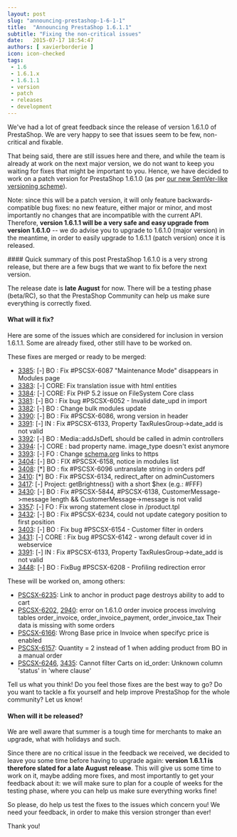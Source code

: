 ```yaml
---
layout: post
slug: "announcing-prestashop-1-6-1-1"
title:  "Announcing PrestaShop 1.6.1.1"
subtitle: "Fixing the non-critical issues"
date:   2015-07-17 18:54:47
authors: [ xavierborderie ]
icon: icon-checked
tags:
 - 1.6
 - 1.6.1.x
 - 1.6.1.1
 - version
 - patch
 - releases
 - development
---
```


We've had a lot of great feedback since the release of version 1.6.1.0 of PrestaShop. We are very happy to see that issues seem to be few, non-critical and fixable.

That being said, there are still issues here and there, and while the team is already at work on the next major version, we do not want to keep you waiting for fixes that might be important to you. Hence, we have decided to work on a patch version for PrestaShop 1.6.1.0 (as per [our new SemVer-like versioning scheme](http://build.prestashop.com/news/a-more-semantic-versioning-scheme/)).

Note: since this will be a patch version, it will only feature backwards-compatible bug fixes: no new feature, either major or minor, and most importantly no changes that are incompatible with the current API. Therefore, **version 1.6.1.1 will be a very safe and easy upgrade from version 1.6.1.0** -- we do advise you to upgrade to 1.6.1.0 (major version) in the meantime, in order to easily upgrade to 1.6.1.1 (patch version) once it is released.

<div class="alert alert-note" role="alert">
#### Quick summary of this post
PrestaShop 1.6.1.0 is a very strong release, but there are a few bugs that we want to fix before the next version.

The release date is **late August** for now. There will be a testing phase (beta/RC), so that the PrestaShop Community can help us make sure everything is correctly fixed.
</div>

#### What will it fix?

Here are some of the issues which are considered for inclusion in version 1.6.1.1. Some are already fixed, other still have to be worked on.

These fixes are merged or ready to be merged:

* [3385](https://github.com/PrestaShop/PrestaShop/pull/3385): [-] BO : Fix #PSCSX-6087 "Maintenance Mode" disappears in Modules page
* [3383](https://github.com/PrestaShop/PrestaShop/pull/3383): [-] CORE: Fix translation issue with html entities
* [3384](https://github.com/PrestaShop/PrestaShop/pull/3384): [-] CORE: Fix PHP 5.2 issue on FileSystem Core class
* [3381](https://github.com/PrestaShop/PrestaShop/pull/3381): [-] BO : Fix bug #PSCSX-6052 - Invalid date_upd in import
* [3382](https://github.com/PrestaShop/PrestaShop/pull/3382): [-] BO : Change bulk modules update
* [3390](https://github.com/PrestaShop/PrestaShop/pull/3390): [-] BO : Fix #PSCSX-6086, wrong version in header
* [3391](https://github.com/PrestaShop/PrestaShop/pull/3391): [-] IN : Fix #PSCSX-6133, Property TaxRulesGroup->date_add is not valid
* [3392](https://github.com/PrestaShop/PrestaShop/pull/3392): [-] BO : Media::addJsDefL should be called in admin controllers
* [3394](https://github.com/PrestaShop/PrestaShop/pull/3394): [-] CORE : bad property name. image_type doesn't exist anymore
* [3393](https://github.com/PrestaShop/PrestaShop/pull/3393): [-] FO : Change [schema.org](http://schema.org) links to https
* [3404](https://github.com/PrestaShop/PrestaShop/pull/3404): [-] BO : FIX #PSCSX-6158, notice in modules list
* [3408](https://github.com/PrestaShop/PrestaShop/pull/3408): [*] BO : fix #PSCSX-6096 untranslate string in orders pdf
* [3410](https://github.com/PrestaShop/PrestaShop/pull/3410): [*] BO : Fix #PSCSX-6134, redirect_after on adminCustomers
* [3417](https://github.com/PrestaShop/PrestaShop/pull/3417): [-] Project: getBrightness() with a short $hex (e.g.: #FFF)
* [3430](https://github.com/PrestaShop/PrestaShop/pull/3430): [-] BO : Fix #PSCSX-5844, #PSCSX-6138, CustomerMessage->message length && CustomerMessage->message is not valid
* [3357](https://github.com/PrestaShop/PrestaShop/pull/3357): [-] FO : Fix wrong statement close in /product.tpl
* [3432](https://github.com/PrestaShop/PrestaShop/pull/3432): [-] BO : Fix #PSCSX-6234, could not update category position to first position
* [3403](https://github.com/PrestaShop/PrestaShop/pull/3403): [-] BO : Fix bug #PSCSX-6154 - Customer filter in orders
* [3431](https://github.com/PrestaShop/PrestaShop/pull/3431): [-] CORE : Fix bug #PSCSX-6142 - wrong default cover id in webservice
* [3391](https://github.com/PrestaShop/PrestaShop/pull/3391): [-] IN : Fix #PSCSX-6133, Property TaxRulesGroup->date_add is not valid
* [3448](https://github.com/PrestaShop/PrestaShop/pull/3448): [-] BO : FixBug #PSCSX-6208 - Profiling redirection error

These will be worked on, among others:

* [PSCSX-6235](http://forge.prestashop.com/browse/PSCSX-6235): Link to anchor in product page destroys ability to add to cart
* [PSCSX-6202](http://forge.prestashop.com/browse/PSCSX-6202), [2940](https://github.com/PrestaShop/PrestaShop/pull/2940): error on 1.6.1.0 order invoice process involving tables order_invoice, order_invoice_payment, order_invoice_tax Their data is missing with some orders
* [PSCSX-6166](http://forge.prestashop.com/browse/PSCSX-6166): Wrong Base price in Invoice when specifyc price is enabled
* [PSCSX-6157](http://forge.prestashop.com/browse/PSCSX-6157): Quantity = 2 instead of 1 when adding product from BO in a manual order
* [PSCSX-6246](http://forge.prestashop.com/browse/PSCSX-6246), [3435](https://github.com/PrestaShop/PrestaShop/pull/3435): Cannot filter Carts on id_order: Unknown column 'status' in 'where clause'

Tell us what you think! Do you feel those fixes are the best way to go? Do you want to tackle a fix yourself and help improve PrestaShop for the whole community? Let us know!

#### When will it be released?

We are well aware that summer is a tough time for merchants to make an upgrade, what with holidays and such.

Since there are no critical issue in the feedback we received, we decided to leave you some time before having to upgrade again: **version 1.6.1.1 is therefore slated for a late August release**. This will give us some time to work on it, maybe adding more fixes, and most importantly to get your feedback about it: we will make sure to plan for a couple of weeks for the testing phase, where you can help us make sure everything works fine!

So please, do help us test the fixes to the issues which concern you! We need your feedback, in order to make this version stronger than ever!

Thank you!
